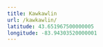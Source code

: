 ```yaml
---
title: Kawkawlin
url: /kawkawlin/
latitude: 43.651967500000005
longitude: -83.94303520000001
---
```

